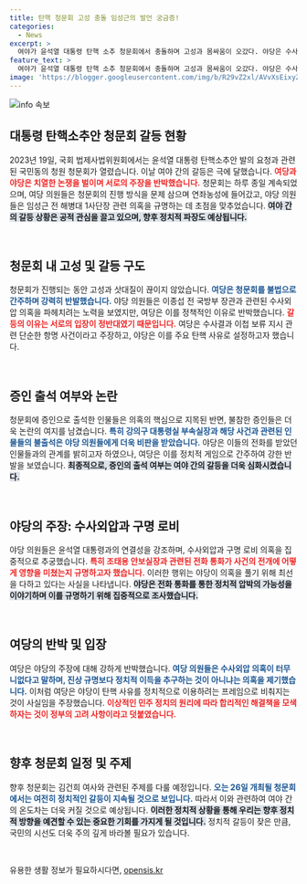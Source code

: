 ```yaml
---
title: 탄핵 청문회 고성 충돌 임성근의 발언 궁금증!
categories:
  - News
excerpt: >
  여야가 윤석열 대통령 탄핵 소추 청문회에서 충돌하며 고성과 몸싸움이 오갔다. 야당은 수사외압 의혹 규명을, 여당은 청문회 불법성을 주장하며 팽팽한 긴장감을 연출했다.
feature_text: >
  여야가 윤석열 대통령 탄핵 소추 청문회에서 충돌하며 고성과 몸싸움이 오갔다. 야당은 수사외압 의혹 규명을, 여당은 청문회 불법성을 주장하며 팽팽한 긴장감을 연출했다.
image: 'https://blogger.googleusercontent.com/img/b/R29vZ2xl/AVvXsEixyZcFfHzMRdzZMjFBmAUKJYCLCGyLL1o632UiGVXcaFdKo_bkvkuCioo0uUKlGfBVcT3P84aROyZIXSBEx3Aw5nCQ3pTgDom1WDC4m8eifvWiAmWEEVb4x6G_l8C0QH225ldMjyaFvpxGEBGNO37VmDTDMHGhJPq73UglMfDca1-0aw/s1600/blogspot.png'
---
```


<p><img src="https://blogger.googleusercontent.com/img/b/R29vZ2xl/AVvXsEixyZcFfHzMRdzZMjFBmAUKJYCLCGyLL1o632UiGVXcaFdKo_bkvkuCioo0uUKlGfBVcT3P84aROyZIXSBEx3Aw5nCQ3pTgDom1WDC4m8eifvWiAmWEEVb4x6G_l8C0QH225ldMjyaFvpxGEBGNO37VmDTDMHGhJPq73UglMfDca1-0aw/s1600/blogspot.png" alt="info 속보" /></p>

<h2 data-ke-size="size26">대통령 탄핵소추안 청문회 갈등 현황</h2>

<p data-ke-size="size16">2023년 19일, 국회 법제사법위원회에서는 윤석열 대통령 탄핵소추안 발의 요청과 관련된 국민동의 청원 청문회가 열렸습니다. 이날 여야 간의 갈등은 극에 달했습니다. <b><span style="color: #ee2323;">여당과 야당은 치열한 논쟁을 벌이며 서로의 주장을 반박했습니다.</span></b> 청문회는 하루 종일 계속되었으며, 여당 의원들은 청문회의 진행 방식을 문제 삼으며 연좌농성에 들어갔고, 야당 의원들은 임성근 전 해병대 1사단장 관련 의혹을 규명하는 데 초점을 맞추었습니다. <b><span style="background-color: #21538527;">여야 간의 갈등 상황은 공적 관심을 끌고 있으며, 향후 정치적 파장도 예상됩니다.</span></b></p>

<p data-ke-size="size16">&nbsp;</p>

<h2 data-ke-size="size26">청문회 내 고성 및 갈등 구도</h2>

<p data-ke-size="size16">청문회가 진행되는 동안 고성과 삿대질이 끊이지 않았습니다. <b><span style="color: #1a5490;">여당은 청문회를 불법으로 간주하며 강력히 반발했습니다.</span></b> 야당 의원들은 이종섭 전 국방부 장관과 관련된 수사외압 의혹을 파헤치려는 노력을 보였지만, 여당은 이를 정책적인 이유로 반박했습니다. <b><span style="color: #ee2323;">갈등의 이유는 서로의 입장이 정반대였기 때문입니다.</span></b> 여당은 수사결과 이첩 보류 지시 관련 단순한 항명 사건이라고 주장하고, 야당은 이를 주요 탄핵 사유로 설정하고자 했습니다.</p>

<p data-ke-size="size16">&nbsp;</p>

<h2 data-ke-size="size26">증인 출석 여부와 논란</h2>

<p data-ke-size="size16">청문회에 증인으로 출석한 인물들은 의혹의 핵심으로 지목된 반면, 불참한 증인들은 더욱 논란의 여지를 남겼습니다. <b><span style="color: #1a5490;">특히 강의구 대통령실 부속실장과 해당 사건과 관련된 인물들의 불출석은 야당 의원들에게 더욱 비판을 받았습니다.</span></b> 야당은 이들의 전화를 받았던 인물들과의 관계를 밝히고자 하였으나, 여당은 이를 정치적 게임으로 간주하여 강한 반발을 보였습니다. <b><span style="background-color: #21538527;">최종적으로, 증인의 출석 여부는 여야 간의 갈등을 더욱 심화시켰습니다.</span></b></p>

<p data-ke-size="size16">&nbsp;</p>

<h2 data-ke-size="size26">야당의 주장: 수사외압과 구명 로비</h2>

<p data-ke-size="size16">야당 의원들은 윤석열 대통령과의 연결성을 강조하며, 수사외압과 구명 로비 의혹을 집중적으로 추궁했습니다. <b><span style="color: #ee2323;">특히 조태용 안보실장과 관련된 전화 통화가 사건의 전개에 어떻게 영향을 미쳤는지 규명하고자 했습니다.</span></b> 이러한 행위는 야당이 의혹을 풀기 위해 최선을 다하고 있다는 사실을 나타냅니다. <b><span style="background-color: #21538527;">야당은 전화 통화를 통한 정치적 압박의 가능성을 이야기하며 이를 규명하기 위해 집중적으로 조사했습니다.</span></b></p>

<p data-ke-size="size16">&nbsp;</p>

<h2 data-ke-size="size26">여당의 반박 및 입장</h2>

<p data-ke-size="size16">여당은 야당의 주장에 대해 강하게 반박했습니다. <b><span style="color: #1a5490;">여당 의원들은 수사외압 의혹이 터무니없다고 말하며, 진상 규명보다 정치적 이득을 추구하는 것이 아니냐는 의혹을 제기했습니다.</span></b> 이처럼 여당은 야당이 탄핵 사유를 정치적으로 이용하려는 프레임으로 비춰지는 것이 사실임을 주장했습니다. <b><span style="color: #ee2323;">이상적인 민주 정치의 원리에 따라 합리적인 해결책을 모색하자는 것이 정부의 고려 사항이라고 덧붙였습니다.</span></b></p>

<p data-ke-size="size16">&nbsp;</p>

<h2 data-ke-size="size26">향후 청문회 일정 및 주제</h2>

<p data-ke-size="size16">향후 청문회는 김건희 여사와 관련된 주제를 다룰 예정입니다. <b><span style="color: #1a5490;">오는 26일 개최될 청문회에서는 여전히 정치적인 갈등이 지속될 것으로 보입니다.</span></b> 따라서 이와 관련하여 여야 간의 온도차는 더욱 커질 것으로 예상됩니다. <b><span style="background-color: #21538527;">이러한 정치적 상황을 통해 우리는 향후 정치적 방향을 예견할 수 있는 중요한 기회를 가지게 될 것입니다.</span></b> 정치적 갈등이 잦은 만큼, 국민의 시선도 더욱 주의 깊게 바라볼 필요가 있습니다.</p>

<p data-ke-size="size16">&nbsp;</p>
유용한 생활 정보가 필요하시다면, <a href="https://opensis.kr" rel="dofollow">opensis.kr</a>


